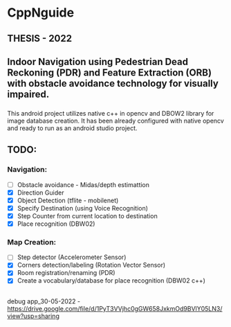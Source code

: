 # CppNguide
## THESIS - 2022
## Indoor Navigation using Pedestrian Dead Reckoning (PDR) and Feature Extraction (ORB) with obstacle avoidance technology for visually impaired. 
### 
This android project utilizes native c++ in opencv and DBOW2 library for image database creation.
It has been already configured with native opencv and ready to run as an android studio project.
## TODO:
### Navigation:
- [ ] Obstacle avoidance - Midas/depth estimattion
- [x] Direction Guider
- [x] Object Detection (tflite - mobilenet)
- [x] Specify Destination (using Voice Recognition)
- [x] Step Counter from current location to destination
- [x] Place recognition (DBW02)
### Map Creation:
- [ ] Step detector (Accelerometer Sensor)
- [x] Corners detection/labeling (Rotation Vector Sensor)
- [x] Room registration/renaming (PDR)
- [x] Create a vocabulary/database for place recognition (DBW02 c++) 
##
##
debug app_30-05-2022 - https://drive.google.com/file/d/1PyT3VVjhc0gGW658JxkmOd9BVlY05LN3/view?usp=sharing
